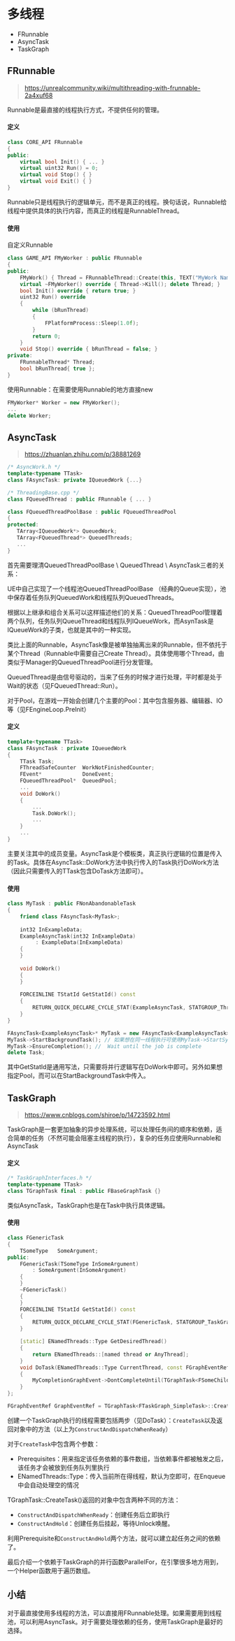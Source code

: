 # 多线程

+ FRunnable
+ AsyncTask
+ TaskGraph

## FRunnable

> https://unrealcommunity.wiki/multithreading-with-frunnable-2a4xuf68

Runnable是最直接的线程执行方式，不提供任何的管理。

#### 定义

```c++
class CORE_API FRunnable
{
public:
    virtual bool Init() { ... }
    virtual uint32 Run() = 0;
    virtual void Stop() { }
    virtual void Exit() { }
}
```

Runnable只是线程执行的逻辑单元，而不是真正的线程。换句话说，Runnable给线程中提供具体的执行内容，而真正的线程是RunnableThread。

#### 使用

自定义Runnable

```c++
class GAME_API FMyWorker : public FRunnable
{
public:
    FMyWork() { Thread = FRunnableThread::Create(this, TEXT("MyWork Name")); }
    virtual ~FMyWorker() override { Thread->Kill(); delete Thread; }
    bool Init() override { return true; }
    uint32 Run() override 
    { 
        while (bRunThread)
        {
            FPlatformProcess::Sleep(1.0f);
        }  
        return 0;
    }
    void Stop() override { bRunThread = false; }
private:
    FRunnableThread* Thread;
    bool bRunThread{ true };
}
```

使用Runnable：在需要使用Runnable的地方直接new

```c++
FMyWorker* Worker = new FMyWorker();
...
delete Worker;
```

## AsyncTask

> https://zhuanlan.zhihu.com/p/38881269

```c++
/* AsyncWork.h */
template<typename TTask>
class FAsyncTask: private IQueuedWork {...}

/* ThreadingBase.cpp */
class FQueuedThread : public FRunnable { ... }

class FQueuedThreadPoolBase : public FQueuedThreadPool
{
protected:
   TArray<IQueuedWork*> QueuedWork;
   TArray<FQueuedThread*> QueuedThreads;
   ...
}
```

首先需要理清QueuedThreadPoolBase \ QueuedThread \ AsyncTask三者的关系：

UE中自己实现了一个线程池QueuedThreadPoolBase （经典的Queue实现），池中保存着任务队列QueuedWork和线程队列QueuedThreads。

根据以上继承和组合关系可以这样描述他们的关系：QueuedThreadPool管理着两个队列，任务队列QueueThread和线程队列IQueueWork，而AsynTask是IQueueWork的子类，也就是其中的一种实现。

类比上面的Runnable，AsyncTask像是被单独抽离出来的Runnable，但不依托于某个Thread（Runnable中需要自己Create Thread）。具体使用哪个Thread，由类似于Manager的QueuedThreadPool进行分发管理。

QueuedThread是由信号驱动的，当来了任务的时候才进行处理，平时都是处于Wait的状态（见FQueuedThread::Run）。

对于Pool，在游戏一开始会创建几个主要的Pool：其中包含服务器、编辑器、IO等（见FEngineLoop.PreInit）

#### 定义

```c++
template<typename TTask>
class FAsyncTask : private IQueuedWork
{
    TTask Task;
    FThreadSafeCounter	WorkNotFinishedCounter;
    FEvent*				DoneEvent;
    FQueuedThreadPool*	QueuedPool;
    ...
    void DoWork()
	{	
		...
		Task.DoWork();		
		...
	}
    ...
}
```

主要关注其中的成员变量。AsyncTask是个模板类，真正执行逻辑的位置是传入的Task。具体在AsyncTask::DoWork方法中执行传入的Task执行DoWork方法（因此只需要传入的TTask包含DoTask方法即可）。

#### 使用

```c++
class MyTask : public FNonAbandonableTask
{
    friend class FAsyncTask<MyTask>;
    
    int32 InExampleData;
    ExampleAsyncTask(int32 InExampleData)
		 : ExampleData(InExampleData)
	{
	}
    
    void DoWork()
	{
    }
    
    FORCEINLINE TStatId GetStatId() const
	{
		RETURN_QUICK_DECLARE_CYCLE_STAT(ExampleAsyncTask, STATGROUP_ThreadPoolAsyncTasks);
	}
}

FAsyncTask<ExampleAsyncTask>* MyTask = new FAsyncTask<ExampleAsyncTask>( 5 );
MyTask->StartBackgroundTask(); // 如果想在同一线程执行可使用MyTask->StartSynchronousTask();
MyTask->EnsureCompletion(); //  Wait until the job is complete
delete Task;
```

其中GetStatId是通用写法，只需要将并行逻辑写在DoWork中即可。另外如果想指定Pool，而可以在StartBackgroundTask中传入。

## TaskGraph

> https://www.cnblogs.com/shiroe/p/14723592.html

TaskGraph是一套更加抽象的异步处理系统，可以处理任务间的顺序和依赖，适合简单的任务（不然可能会阻塞主线程的执行），复杂的任务应使用Runnable和AsyncTask

#### 定义

```c++
/* TaskGraphInterfaces.h */
template<typename TTask>
class TGraphTask final : public FBaseGraphTask {}
```

类似AsyncTask，TaskGraph也是在Task中执行具体逻辑。

#### 使用

```c++
class FGenericTask
{
	TSomeType	SomeArgument;
public:
	FGenericTask(TSomeType InSomeArgument) 
		: SomeArgument(InSomeArgument)
	{
	}
	~FGenericTask()
	{
	}
	FORCEINLINE TStatId GetStatId() const
	{
		RETURN_QUICK_DECLARE_CYCLE_STAT(FGenericTask, STATGROUP_TaskGraphTasks);
	}

	[static] ENamedThreads::Type GetDesiredThread()
	{
		return ENamedThreads::[named thread or AnyThread];
	}
	void DoTask(ENamedThreads::Type CurrentThread, const FGraphEventRef& MyCompletionGraphEvent)
	{
		MyCompletionGraphEvent->DontCompleteUntil(TGraphTask<FSomeChildTask>::CreateTask(NULL,CurrentThread).ConstructAndDispatchWhenReady());
	}
};

FGraphEventRef GraphEventRef = TGraphTask<FTaskGraph_SimpleTask>::CreateTask().ConstructAndDispatchWhenReady(ThreadName);
```

创建一个TaskGraph执行的线程需要包括两步（见DoTask）：`CreateTask`以及返回对象中的方法（以上为`ConstructAndDispatchWhenReady`）

对于`CreateTask`中包含两个参数：

+ Prerequisites：用来指定该任务依赖的事件数组，当依赖事件都被触发之后，该任务才会被放到任务队列里执行
+ ENamedThreads::Type：传入当前所在得线程，默认为空即可，在Enqueue中会自动处理空的情况

TGraphTask::CreateTask()返回的对象中包含两种不同的方法： 

+ `ConstructAndDispatchWhenReady`：创建任务后立即执行
+ `ConstructAndHold`：创建任务后挂起，等待Unlock唤醒。

利用Prerequisite和`ConstructAndHold`两个方法，就可以建立起任务之间的依赖了。



最后介绍一个依赖于TaskGraph的并行函数ParallelFor，在引擎很多地方用到，一个Helper函数用于遍历数组。

## 小结

对于最直接使用多线程的方法，可以直接用FRunnable处理。如果需要用到线程池，可以利用AsyncTask。对于需要处理依赖的任务，使用TaskGraph是最好的选择。
